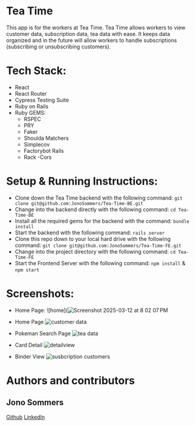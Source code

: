 # Tea Time
This app is for the workers at Tea Time.
Tea Time allows workers to view customer data, subscription data, tea data with ease. It keeps data organized and in the future will allow workers to handle subscriptions (subscribing or unsubscribing customers).

# Tech Stack:
- React
- React Router
- Cypress Testing Suite
- Ruby on Rails
- Ruby GEMS:
	- RSPEC
	- PRY
	- Faker
	- Shoulda Matchers
	- Simplecov
	- Factorybot Rails
	- Rack -Cors

# Setup & Running Instructions:
- Clone down the Tea Time backend with the following command:
`git clone git@github.com:JonoSommers/Tea-Time-BE.git`
- Change into the backend directly with the following command:
`cd Tea-Time-BE`
- Install all the required gems for the backend with the command:
`bundle install`
- Start the backend with the following command:
`rails server`
- Clone this repo down to your local hard drive with the following command:
`git clone git@github.com:JonoSommers/Tea-Time-FE.git`
- Change into the project directory with the following command:
`cd Tea-Time-FE`
- Start the Frontend Server with the following command:
`npm install` & `npm start`

# Screenshots:

- Home Page:
![home](![Screenshot 2025-03-12 at 8 02 07 PM](https://github.com/user-attachments/assets/f5f33f26-413c-434c-bf92-ffe929c82088)

- Home Page
![customer data](https://github.com/user-attachments/assets/a31dbd5f-c3a0-4755-bb97-ee75e80cbb63)

- Pokeman Search Page
![tea data](https://github.com/user-attachments/assets/203d8cd9-75ad-42a7-8afa-2f0fcf42d4ce)

- Card Detail
![detailview](https://github.com/user-attachments/assets/2766eacd-9dcc-4bba-93b8-3b6005dab5e5)

- Binder View
![susbcription customers](https://github.com/user-attachments/assets/a17588a5-3bae-46b0-9b60-8adbaaa36099)


# Authors and contributors

## Jono Sommers
[Github](https://github.com/JonoSommers)
[LinkedIn](https://www.linkedin.com/in/jonosommers/)
